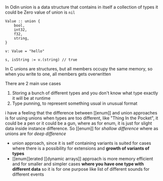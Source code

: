In Odin union is a data structure that contains in itself a collection of types it could be
Zero value of union is `nil`
```odin
Value :: union {
	bool,
	int32,
	f32,
	string,
}

v: Value = "hello"

s, isString := v.(string) // true
```


In C unions are structures, but all members occupy the same memory, so when you write to one, all members gets overwritten


There are 2 main use cases
1. Storing a bunch of different types and you don't know what type exactly it will be at runtime
2. Type punning, to represent something usual in unusual format


i have a feeling that the difference between [[enum]] and union approaches is for using unions when types are too different, like "Thing In the Pocket", it could be a pen or it could be a gun, where as for enum, it is just for slight data inside instance difference.
So [[enum]] for *shallow difference*
where as unions are for *deep difference*

- union approach, since it is self containing variants is suited for cases where there is a possibility for extensions and **growth of variants of types**
- [[enum]]erated [[dynamic arrays]] approach is more memory efficient and for smaller and simpler cases **where you have one type with different data** so it is for one purpose like list of different sounds for different events